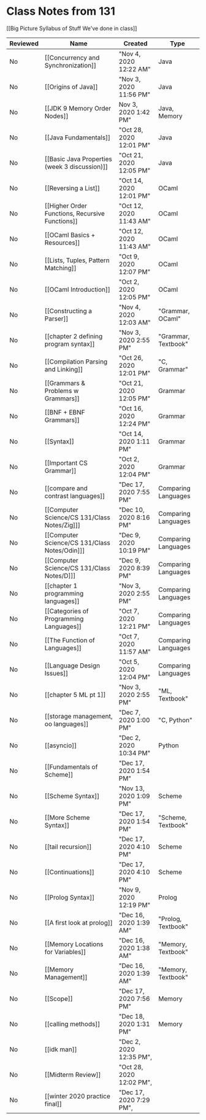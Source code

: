 # Class Notes from 131
[[Big Picture Syllabus of Stuff We've done in class]]


Reviewed|Name|Created|Type
-|-|-|-|
No|[[Concurrency and Synchronization]]|"Nov 4, 2020 12:22 AM"|Java
No|[[Origins of Java]]|"Nov 3, 2020 11:56 PM"|Java
No|[[JDK 9 Memory Order Nodes]]|Nov 3, 2020 1:42 PM"|Java, Memory
No|[[Java Fundamentals]]|"Oct 28, 2020 12:01 PM"|Java
No|[[Basic Java Properties (week 3 discussion)]]|"Oct 21, 2020 12:05 PM"|Java
No|[[Reversing a List]]|"Oct 14, 2020 12:01 PM"|OCaml
No|[[Higher Order Functions, Recursive Functions]]|"Oct 12, 2020 11:43 AM"|OCaml
No|[[OCaml Basics + Resources]]|"Oct 12, 2020 11:43 AM"|OCaml
No|[[Lists, Tuples, Pattern Matching]]|"Oct 9, 2020 12:07 PM"|OCaml
No|[[OCaml Introduction]]|"Oct 2, 2020 12:05 PM"|OCaml
No|[[Constructing a Parser]]|"Nov 4, 2020 12:03 AM"|"Grammar, OCaml"
No|[[chapter 2 defining program syntax]]|"Nov 3, 2020 2:55 PM"|"Grammar, Textbook"
No|[[Compilation Parsing and Linking]]|"Oct 26, 2020 12:01 PM"|"C, Grammar"
No|[[Grammars & Problems w Grammars]]|"Oct 21, 2020 12:05 PM"|Grammar
No|[[BNF + EBNF Grammars]]|"Oct 16, 2020 12:24 PM"|Grammar
No|[[Syntax]]|"Oct 14, 2020 1:11 PM"|Grammar
No|[[Important CS Grammar]]|"Oct 2, 2020 12:04 PM"|Grammar
No|[[compare and contrast languages]]|"Dec 17, 2020 7:55 PM"|Comparing Languages
No|[[Computer Science/CS 131/Class Notes/Zig]]]|"Dec 10, 2020 8:16 PM"|Comparing Languages
No|[[Computer Science/CS 131/Class Notes/Odin]]]|"Dec 9, 2020 10:19 PM"|Comparing Languages
No|[[Computer Science/CS 131/Class Notes/D]]]|"Dec 9, 2020 8:39 PM"|Comparing Languages
No|[[chapter 1 programming languages]]|"Nov 3, 2020 2:55 PM"|Comparing Languages
No|[[Categories of Programming Languages]]|"Oct 7, 2020 12:21 PM"|Comparing Languages
No|[[The Function of Languages]]|"Oct 7, 2020 11:57 AM"|Comparing Languages
No|[[Language Design Issues]]|"Oct 5, 2020 12:04 PM"|Comparing Languages
No|[[chapter 5 ML pt 1]]|"Nov 3, 2020 2:55 PM"|"ML, Textbook"
No|[[storage management, oo languages]]|"Dec 7, 2020 1:00 PM"|"C, Python"
No|[[asyncio]]|"Dec 2, 2020 10:34 PM"|Python
No|[[Fundamentals of Scheme]]|"Dec 17, 2020 1:54 PM"
No|[[Scheme Syntax]]|"Nov 13, 2020 1:09 PM"|Scheme
No|[[More Scheme Syntax]]|"Dec 17, 2020 1:54 PM"|"Scheme, Textbook"
No|[[tail recursion]]|"Dec 17, 2020 4:10 PM"|Scheme
No|[[Continuations]]|"Dec 17, 2020 4:10 PM"|Scheme
No|[[Prolog Syntax]]|"Nov 9, 2020 12:19 PM"|Prolog
No|[[A first look at prolog]]|"Dec 16, 2020 1:39 AM"|"Prolog, Textbook"
No|[[Memory Locations for Variables]]|"Dec 16, 2020 1:38 AM"|"Memory, Textbook"
No|[[Memory Management]]|"Dec 16, 2020 1:39 AM"|"Memory, Textbook"
No|[[Scope]]|"Dec 17, 2020 7:56 PM"|Memory
No|[[calling methods]]|"Dec 18, 2020 1:31 PM"|Memory
No|[[idk man]]|"Dec 2, 2020 12:35 PM",
No|[[Midterm Review]]|"Oct 28, 2020 12:02 PM",
No|[[winter 2020 practice final]]|"Dec 17, 2020 7:29 PM",|